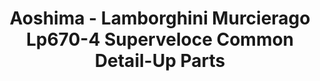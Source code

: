 ---
layout: product
title: "Aoshima - Lamborghini Murcierago Lp670-4 Superveloce Common Detail-Up Parts"
price: "TBA" 
desc: "N/A"
img_path: "/assets/img/AO07099.jpg"
brand: "N/A"
available: false
special_offer: false
new: false
soon: false
cat: "010000"
subcat: "013700"
subsubcat: "0N/A"
sifra: "AO07099"
popular: false
---